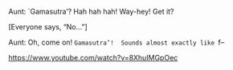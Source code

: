Aunt:  `Gamasutra’? Hah hah hah! Way-hey! Get it?

[Everyone says, “No…”]

Aunt:  Oh, come on!  `Gamasutra’!  Sounds almost exactly like `f–

https://www.youtube.com/watch?v=8XhuIMGpOec